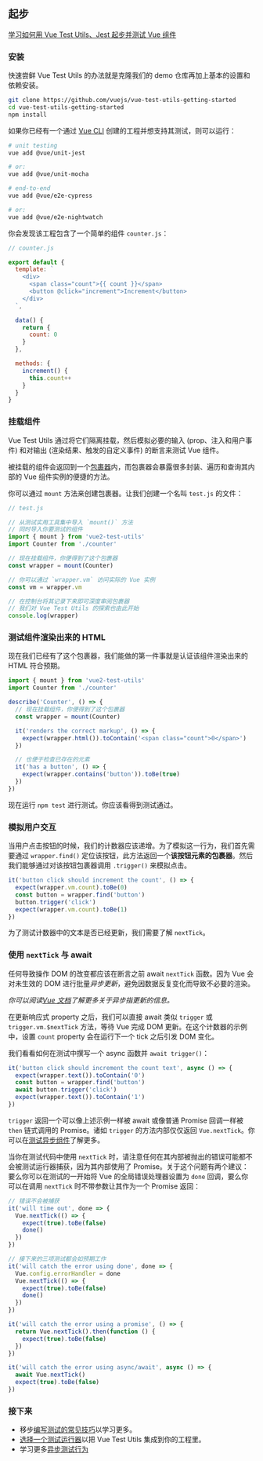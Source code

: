 ## 起步

<div class="vueschool"><a href="https://vueschool.io/lessons/installing-vue-test-utils?friend=vuejs" target="_blank" rel="sponsored noopener" title="Learn how to get started with Vue Test Utils, Jest, and testing Vue Components with Vue School">学习如何用 Vue Test Utils、Jest 起步并测试 Vue 组件</a></div>

### 安装

快速尝鲜 Vue Test Utils 的办法就是克隆我们的 demo 仓库再加上基本的设置和依赖安装。

```bash
git clone https://github.com/vuejs/vue-test-utils-getting-started
cd vue-test-utils-getting-started
npm install
```

如果你已经有一个通过 [Vue CLI](https://cli.vuejs.org/zh/) 创建的工程并想支持其测试，则可以运行：

```bash
# unit testing
vue add @vue/unit-jest

# or:
vue add @vue/unit-mocha

# end-to-end
vue add @vue/e2e-cypress

# or:
vue add @vue/e2e-nightwatch
```

你会发现该工程包含了一个简单的组件 `counter.js`：

```js
// counter.js

export default {
  template: `
    <div>
      <span class="count">{{ count }}</span>
      <button @click="increment">Increment</button>
    </div>
  `,

  data() {
    return {
      count: 0
    }
  },

  methods: {
    increment() {
      this.count++
    }
  }
}
```

### 挂载组件

Vue Test Utils 通过将它们隔离挂载，然后模拟必要的输入 (prop、注入和用户事件) 和对输出 (渲染结果、触发的自定义事件) 的断言来测试 Vue 组件。

被挂载的组件会返回到一个[包裹器](../api/wrapper/)内，而包裹器会暴露很多封装、遍历和查询其内部的 Vue 组件实例的便捷的方法。

你可以通过 `mount` 方法来创建包裹器。让我们创建一个名叫 `test.js` 的文件：

```js
// test.js

// 从测试实用工具集中导入 `mount()` 方法
// 同时导入你要测试的组件
import { mount } from 'vue2-test-utils'
import Counter from './counter'

// 现在挂载组件，你便得到了这个包裹器
const wrapper = mount(Counter)

// 你可以通过 `wrapper.vm` 访问实际的 Vue 实例
const vm = wrapper.vm

// 在控制台将其记录下来即可深度审阅包裹器
// 我们对 Vue Test Utils 的探索也由此开始
console.log(wrapper)
```

### 测试组件渲染出来的 HTML

现在我们已经有了这个包裹器，我们能做的第一件事就是认证该组件渲染出来的 HTML 符合预期。

```js
import { mount } from 'vue2-test-utils'
import Counter from './counter'

describe('Counter', () => {
  // 现在挂载组件，你便得到了这个包裹器
  const wrapper = mount(Counter)

  it('renders the correct markup', () => {
    expect(wrapper.html()).toContain('<span class="count">0</span>')
  })

  // 也便于检查已存在的元素
  it('has a button', () => {
    expect(wrapper.contains('button')).toBe(true)
  })
})
```

现在运行 `npm test` 进行测试。你应该看得到测试通过。

### 模拟用户交互

当用户点击按钮的时候，我们的计数器应该递增。为了模拟这一行为，我们首先需要通过 `wrapper.find()` 定位该按钮，此方法返回一个**该按钮元素的包裹器**。然后我们能够通过对该按钮包裹器调用 `.trigger()` 来模拟点击。

```js
it('button click should increment the count', () => {
  expect(wrapper.vm.count).toBe(0)
  const button = wrapper.find('button')
  button.trigger('click')
  expect(wrapper.vm.count).toBe(1)
})
```

为了测试计数器中的文本是否已经更新，我们需要了解 `nextTick`。

### 使用 `nextTick` 与 await

任何导致操作 DOM 的改变都应该在断言之前 await `nextTick` 函数。因为 Vue 会对未生效的 DOM 进行批量*异步更新*，避免因数据反复变化而导致不必要的渲染。

_你可以阅读[Vue 文档](https://cn.vuejs.org/v2/guide/reactivity.html#异步更新队列)了解更多关于异步指更新的信息。_

在更新响应式 property 之后，我们可以直接 await 类似 `trigger` 或 `trigger.vm.$nextTick` 方法，等待 Vue 完成 DOM 更新。在这个计数器的示例中，设置 `count` property 会在运行下一个 tick 之后引发 DOM 变化。

我们看看如何在测试中撰写一个 async 函数并 `await trigger()`：

```js
it('button click should increment the count text', async () => {
  expect(wrapper.text()).toContain('0')
  const button = wrapper.find('button')
  await button.trigger('click')
  expect(wrapper.text()).toContain('1')
})
```

`trigger` 返回一个可以像上述示例一样被 await 或像普通 Promise 回调一样被 `then` 链式调用的 Promise。诸如 `trigger` 的方法内部仅仅返回 `Vue.nextTick`。你可以在[测试异步组件](../guides/README.md#测试异步组件)了解更多。

当你在测试代码中使用 `nextTick` 时，请注意任何在其内部被抛出的错误可能都不会被测试运行器捕获，因为其内部使用了 Promise。关于这个问题有两个建议：要么你可以在测试的一开始将 Vue 的全局错误处理器设置为 `done` 回调，要么你可以在调用 `nextTick` 时不带参数让其作为一个 Promise 返回：

```js
// 错误不会被捕获
it('will time out', done => {
  Vue.nextTick(() => {
    expect(true).toBe(false)
    done()
  })
})

// 接下来的三项测试都会如预期工作
it('will catch the error using done', done => {
  Vue.config.errorHandler = done
  Vue.nextTick(() => {
    expect(true).toBe(false)
    done()
  })
})

it('will catch the error using a promise', () => {
  return Vue.nextTick().then(function () {
    expect(true).toBe(false)
  })
})

it('will catch the error using async/await', async () => {
  await Vue.nextTick()
  expect(true).toBe(false)
})
```

### 接下来

- 移步[编写测试的常见技巧](./README.md#明白要测试的是什么)以学习更多。
- [选择一个测试运行器](./README.md#选择一个测试运行器)以把 Vue Test Utils 集成到你的工程里。
- 学习更多[异步测试行为](./README.md#异步测试行为)
